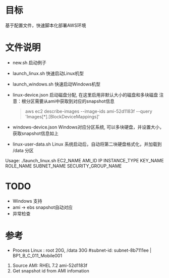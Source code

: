 # 目标
基于配置文件，快速脚本化部署AWS环境


# 文件说明
* new.sh
启动例子

* launch_linux.sh
	快速启动Linux机型

* launch_windows.sh
	快速启动Windows机型

* linux-device.json
    启动磁盘分配, 在这里启用非默认大小的磁盘和多块磁盘
	注意：根分区需要从ami中获取到对应的snapshot信息
	> aws ec2 describe-images --image-ids ami-52d1183f --query 'Images[*].[BlockDeviceMappings]'
* windows-device.json
   Windows对应分区系统, 可以多块硬盘，并设置大小，获取snapshot信息如上
* linux-user-data.sh
	Linux 系统启动后，自动将第二块硬盘格式化，并加载到 /data 分区

Usage:
   ./launch_linux.sh EC2_NAME AMI_ID IP INSTANCE_TYPE KEY_NAME ROLE_NAME SUBNET_NAME SECURITY_GROUP_NAME


# TODO
* Windows 支持
* ami -> ebs snapshot自动对应
* 异常检查


# 参考
* Process
Linux : root 20G, /data 30G                                                                                                                                                        #subnet-id:  subnet-8b7111ee | BP1_B_C_011_Mobile001
1. Source AMI: RHEL 7.2 ami-52d1183f
2. Get snapshot id from AMI infomation
